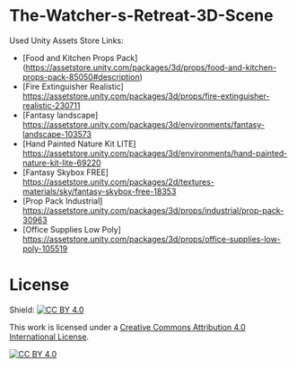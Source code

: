 # The-Watcher-s-Retreat-3D-Scene

Used Unity Assets Store Links:
- [Food and Kitchen Props Pack] (https://assetstore.unity.com/packages/3d/props/food-and-kitchen-props-pack-85050#description)
- [Fire Extinguisher Realistic] https://assetstore.unity.com/packages/3d/props/fire-extinguisher-realistic-230711
- [Fantasy landscape] https://assetstore.unity.com/packages/3d/environments/fantasy-landscape-103573
- [Hand Painted Nature Kit LITE] https://assetstore.unity.com/packages/3d/environments/hand-painted-nature-kit-lite-69220
- [Fantasy Skybox FREE] https://assetstore.unity.com/packages/2d/textures-materials/sky/fantasy-skybox-free-18353
- [Prop Pack Industrial] https://assetstore.unity.com/packages/3d/props/industrial/prop-pack-30963
- [Office Supplies Low Poly] https://assetstore.unity.com/packages/3d/props/office-supplies-low-poly-105519

# License
Shield: [![CC BY 4.0][cc-by-shield]][cc-by]

This work is licensed under a
[Creative Commons Attribution 4.0 International License][cc-by].

[![CC BY 4.0][cc-by-image]][cc-by]

[cc-by]: http://creativecommons.org/licenses/by/4.0/
[cc-by-image]: https://i.creativecommons.org/l/by/4.0/88x31.png
[cc-by-shield]: https://img.shields.io/badge/License-CC%20BY%204.0-lightgrey.svg

